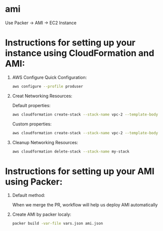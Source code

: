 # ami
Use Packer -> AMI -> EC2 Instance

# Instructions for setting up your instance using CloudFormation and AMI:
1. AWS Configure Quick Configuration:
    ```bash
    aws configure --profile produser
    ```

2. Creat Networking Resources:

    Default properties:
    ```bash
    aws cloudformation create-stack --stack-name vpc-2 --template-body file://csye6225-infra.json
    ```

    Custom properties:
    ```bash
    aws cloudformation create-stack --stack-name vpc-2 --template-body file://csye6225-infra.json --parameters ParameterKey=AMINAME,ParameterValue="ami-0b417b29c9b10fdf6" ParameterKey=VPCNAME,ParameterValue="myVPC-2" ParameterKey=VPCCIDR,ParameterValue="10.0.0.0/16" ParameterKey=IGWNAME,ParameterValue="myIGW-2" ParameterKey=PUBLICROUTETABLENAME,ParameterValue="myPRT-2" ParameterKey=subnetNAME01,ParameterValue="subnet1-2" ParameterKey=SubnetCIDR1,ParameterValue="10.0.1.0/24" ParameterKey=subnetNAME02,ParameterValue="subnet2-2" ParameterKey=SubnetCIDR2,ParameterValue="10.0.2.0/24" ParameterKey=subnetNAME03,ParameterValue="subnet3-2" ParameterKey=SubnetCIDR3,ParameterValue="10.0.3.0/24"
    ```

3. Cleanup Networking Resources:
    ```bash
    aws cloudformation delete-stack --stack-name my-stack
    ```

# Instructions for setting up your AMI using Packer:

1. Default method:

    When we merge the PR, workflow will help us deploy AMI automatically 

2. Create AMI by packer localy:

    ```bash
    packer build -var-file vars.json ami.json
    ```

